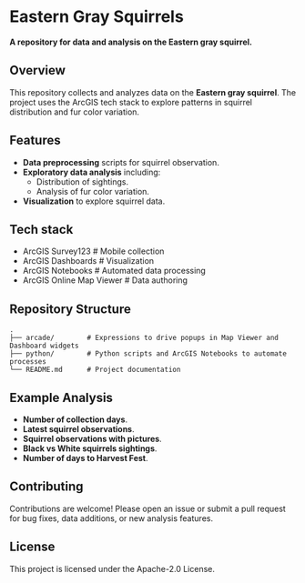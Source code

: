 # Eastern Gray Squirrels

**A repository for data and analysis on the Eastern gray squirrel.**

## Overview

This repository collects and analyzes data on the **Eastern gray squirrel**. The project uses the ArcGIS tech stack to explore patterns in squirrel distribution and fur color variation.

## Features

- **Data preprocessing** scripts for squirrel observation.
- **Exploratory data analysis** including:
  - Distribution of sightings.
  - Analysis of fur color variation.
- **Visualization** to explore squirrel data.

## Tech stack

- ArcGIS Survey123         # Mobile collection
- ArcGIS Dashboards        # Visualization
- ArcGIS Notebooks         # Automated data processing
- ArcGIS Online Map Viewer # Data authoring

## Repository Structure

```
.
├── arcade/        # Expressions to drive popups in Map Viewer and Dashboard widgets
├── python/        # Python scripts and ArcGIS Notebooks to automate processes
└── README.md      # Project documentation
```

## Example Analysis

- **Number of collection days**.
- **Latest squirrel observations**.
- **Squirrel observations with pictures**.
- **Black vs White squirrels sightings**.
- **Number of days to Harvest Fest**.

## Contributing

Contributions are welcome! Please open an issue or submit a pull request for bug fixes, data additions, or new analysis features.

## License

This project is licensed under the Apache-2.0 License.